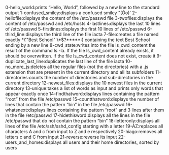 0-hello_world:prints “Hello, World”, followed by a new line to the standard output
1-confused_smiley:displays a confused smiley "(Ôo)'
2-hellofile:displays the content of the /etc/passwd file
3-twofiles:displays the content of /etc/passwd and /etc/hosts
4-lastlines:displays the last 10 lines of /etc/passwd
5-firstlines:displays the first 10 lines of /etc/passwd
6-third_line:displays the third line of the file iacta
7-file:creates a file named exactly \*\\'"Best School"\'\\*$\?\*\*\*\*\*:) containing the text Best School ending by a new line
8-cwd_state:writes into the file ls_cwd_content the result of the command ls -la. If the file ls_cwd_content already exists, it should be overwritten. If the file ls_cwd_content does not exist, create it
9-duplicate_last_line:duplicates the last line of the file iacta
10-no_more_js:deletes all the regular files (not the directories) with a .js extension that are present in the current directory and all its subfolders
11-directories:counts the number of directories and sub-directories in the current directory
12-newest_files:displays the 10 newest files in the current directory
13-unique:takes a list of words as input and prints only words that appear exactly once
14-findthatword:displays lines containing the pattern “root” from the file /etc/passwd
15-countthatword:displays the number of lines that contain the pattern “bin” in the file /etc/passwd
16-whatsnext:displays lines containing the pattern “root” and 3 lines after them in the file /etc/passwd
17-hidethisword:displays all the lines in the file /etc/passwd that do not contain the pattern “bin”
18-letteronly:displays all lines of the file /etc/ssh/sshd_config starting with a letter
19-AZ:replaces all characters A and c from input to Z and e respectively
20-hiago:removes all letters c and C from input
21-reverse:reverse its input
22-users_and_homes:displays all users and their home directories, sorted by users
